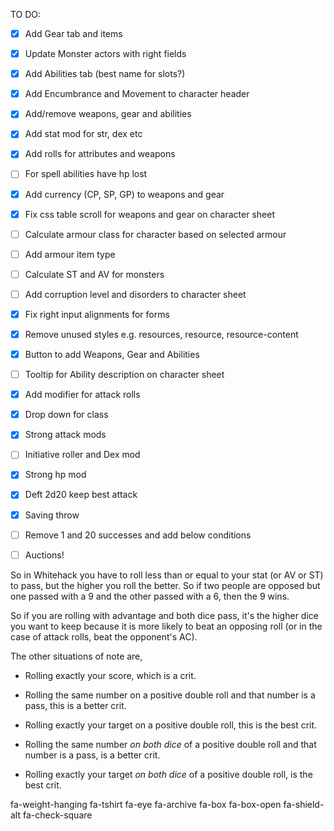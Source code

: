 TO DO:

- [x] Add Gear tab and items
- [x] Update Monster actors with right fields
- [x] Add Abilities tab (best name for slots?)
- [x] Add Encumbrance and Movement to character header
- [x] Add/remove weapons, gear and abilities
- [x] Add stat mod for str, dex etc
- [x] Add rolls for attributes and weapons
- [ ] For spell abilities have hp lost
- [x] Add currency (CP, SP, GP) to weapons and gear
- [x] Fix css table scroll for weapons and gear on character sheet
- [ ] Calculate armour class for character based on selected armour
- [ ] Add armour item type
- [ ] Calculate ST and AV for monsters
- [ ] Add corruption level and disorders to character sheet
- [x] Fix right input alignments for forms
- [x] Remove unused styles e.g. resources, resource, resource-content
- [x] Button to add Weapons, Gear and Abilities
- [ ] Tooltip for Ability description on character sheet
- [x] Add modifier for attack rolls
- [x] Drop down for class
- [x] Strong attack mods
- [ ] Initiative roller and Dex mod
- [x] Strong hp mod
- [x] Deft 2d20 keep best attack
- [x] Saving throw 
- [ ] Remove 1 and 20 successes and add below conditions
- [ ] Auctions!


So in Whitehack you have to roll less than or equal to your stat (or AV or ST) to pass, but the higher you roll the better. So if two people are opposed but one passed with a 9 and the other passed with a 6, then the 9 wins.

So if you are rolling with advantage and both dice pass, it's the higher dice you want to keep because it is more likely to beat an opposing roll (or in the case of attack rolls, beat the opponent's AC).

The other situations of note are,
- Rolling exactly your score, which is a crit.
- Rolling the same number on a positive double roll and that number is a pass, this is a better crit.
- Rolling exactly your target on a positive double roll, this is the best crit.

- Rolling the same number *on both dice* of a positive double roll and that number is a pass, is a better crit.
- Rolling exactly your target *on both dice* of a positive double roll, is the best crit.

fa-weight-hanging
fa-tshirt
fa-eye
fa-archive
fa-box
fa-box-open
fa-shield-alt
fa-check-square